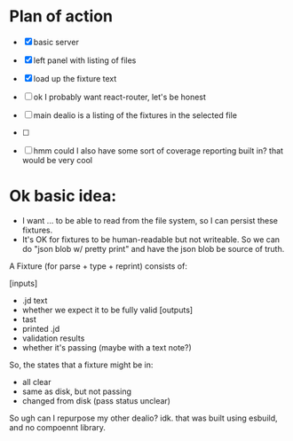 
# Plan of action

- [x] basic server
- [x] left panel with listing of files
- [x] load up the fixture text
- [ ] ok I probably want react-router, let's be honest
- [ ] main dealio is a listing of the fixtures in the selected file
- [ ] 
- [ ] hmm could I also have some sort of coverage reporting built in? that would be very cool



# Ok basic idea:
- I want ... to be able to read from the file system, so I can persist these fixtures.
- It's OK for fixtures to be human-readable but not writeable. So we can do "json blob w/ pretty print" and have the json blob be source of truth.

A Fixture (for parse + type + reprint) consists of:

[inputs]
- .jd text
- whether we expect it to be fully valid
[outputs]
- tast
- printed .jd
- validation results
- whether it's passing (maybe with a text note?)

So, the states that a fixture might be in:
- all clear
- same as disk, but not passing
- changed from disk (pass status unclear)

So
ugh can I repurpose my other dealio? idk. that was built using esbuild, and no compoennt library.

